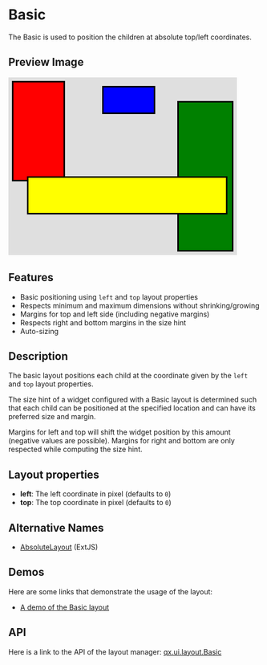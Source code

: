Basic
=====

The Basic is used to position the children at absolute top/left coordinates.

Preview Image
-------------

![basic.png](basic.png)

Features
--------

-   Basic positioning using `left` and `top` layout properties
-   Respects minimum and maximum dimensions without shrinking/growing
-   Margins for top and left side (including negative margins)
-   Respects right and bottom margins in the size hint
-   Auto-sizing

Description
-----------

The basic layout positions each child at the coordinate given by the `left` and `top` layout properties.

The size hint of a widget configured with a Basic layout is determined such that each child can be positioned at the specified location and can have its preferred size and margin.

Margins for left and top will shift the widget position by this amount (negative values are possible). Margins for right and bottom are only respected while computing the size hint.

Layout properties
-----------------

-   **left**: The left coordinate in pixel (defaults to `0`)
-   **top**: The top coordinate in pixel (defaults to `0`)

Alternative Names
-----------------

-   [AbsoluteLayout](http://extjs.com/deploy/dev/docs/?class=Ext.layout.AbsoluteLayout) (ExtJS)

Demos
-----

Here are some links that demonstrate the usage of the layout:

-   [A demo of the Basic layout](apps://demobrowser/#layout~Basic.html)

API
---

Here is a link to the API of the layout manager:
[qx.ui.layout.Basic](apps://apiviewer/#qx.ui.layout.Basic)
